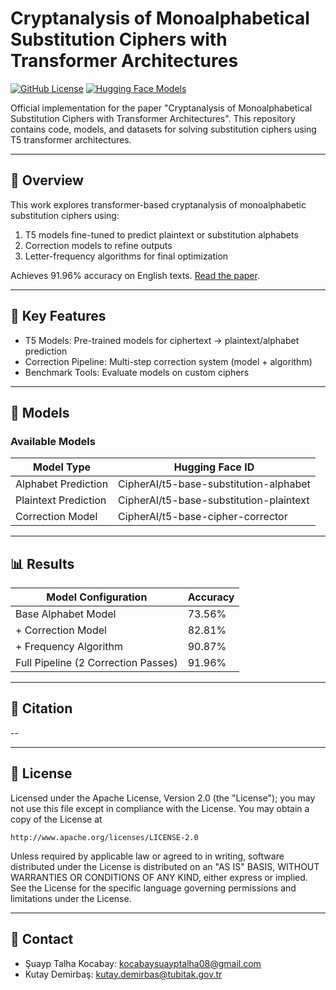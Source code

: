 # Cryptanalysis of Monoalphabetical Substitution Ciphers with Transformer Architectures

[![GitHub License](https://img.shields.io/badge/License-Apache%202.0-blue.svg)](LICENSE)
[![Hugging Face Models](https://img.shields.io/badge/🤗%20Hugging%20Face-Models-yellow)](https://huggingface.co/collections/Cipher-AI/substitution-cipher-solvers-6731ebd22f0f0d8e0e2e2e00)

Official implementation for the paper "Cryptanalysis of Monoalphabetical Substitution Ciphers with Transformer Architectures". This repository contains code, models, and datasets for solving substitution ciphers using T5 transformer architectures.

---

## 📖 Overview
This work explores transformer-based cryptanalysis of monoalphabetic substitution ciphers using:
1. T5 models fine-tuned to predict plaintext or substitution alphabets
2. Correction models to refine outputs
3. Letter-frequency algorithms for final optimization

Achieves 91.96% accuracy on English texts. [Read the paper](paper_link_placeholder).

---

## 🚀 Key Features
- T5 Models: Pre-trained models for ciphertext → plaintext/alphabet prediction
- Correction Pipeline: Multi-step correction system (model + algorithm)
- Benchmark Tools: Evaluate models on custom ciphers
---

## 🧠 Models

### Available Models
| Model Type              | Hugging Face ID                          |
|-------------------------|------------------------------------------|
| Alphabet Prediction     | CipherAI/t5-base-substitution-alphabet   |
| Plaintext Prediction    | CipherAI/t5-base-substitution-plaintext  |
| Correction Model        | CipherAI/t5-base-cipher-corrector        |

---

## 📊 Results
| Model Configuration                 | Accuracy |
|-------------------------------------|----------|
| Base Alphabet Model                 | 73.56%   |
| + Correction Model                  | 82.81%   |
| + Frequency Algorithm               | 90.87%   |
| Full Pipeline (2 Correction Passes) | 91.96%   |

---

## 📜 Citation
--

---

## 📄 License
Licensed under the Apache License, Version 2.0 (the "License");
you may not use this file except in compliance with the License.
You may obtain a copy of the License at

    http://www.apache.org/licenses/LICENSE-2.0

Unless required by applicable law or agreed to in writing, software
distributed under the License is distributed on an "AS IS" BASIS,
WITHOUT WARRANTIES OR CONDITIONS OF ANY KIND, either express or implied.
See the License for the specific language governing permissions and
limitations under the License.

---

## 📧 Contact
- Şuayp Talha Kocabay: kocabaysuayptalha08@gmail.com
- Kutay Demirbaş: kutay.demirbas@tubitak.gov.tr
